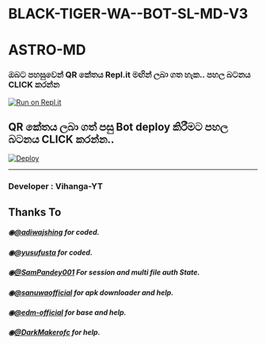 # BLACK-TIGER-WA--BOT-SL-MD-V3




# ASTRO-MD

   

  ### ඔබට පහසුවෙන් QR කේතය Repl.it මඟින් ලබා ගත හැක.. පහල බටනය CLICK කරන්න

[![Run on Repl.it](https://repl.it/badge/github/quiec/whatsasena)](https://replit.com/@SamPandey001/Vihanga?output%20only=1&lite=1#index.js)

## QR කේතය ලබා ගත් පසු Bot deploy කිරීමට පහල බටනය CLICK කරන්න..

[![Deploy](https://www.herokucdn.com/deploy/button.svg)](https://dashboard.heroku.com/new?template=https://github.com/vihangayt0/Astro-MD-V2)

---------------------------------   

 ###  Developer : Vihanga-YT

## Thanks To

##### ◉[@adiwajshing](https://github.com/adiwajshing/) for coded.

##### ◉[@yusufusta](https://github.com/yusufusta/) for coded.

##### ◉[@SamPandey001](https://github.com/SamPandey001) For session and multi file auth State.

##### ◉[@sanuwaofficial](https://github.com/sanuwaofficial) for apk downloader and help. 

##### ◉[@edm-official](https://github.com/edm-official) for base and help.

##### ◉[@DarkMakerofc](https://github.com/DarkMakerofc) for help. 
